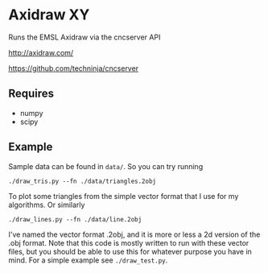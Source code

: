 # Axidraw XY

Runs the EMSL Axidraw via the cncserver API

http://axidraw.com/

https://github.com/techninja/cncserver

## Requires

  - numpy
  - scipy

## Example

Sample data can be found in `data/`. So you can try running

    ./draw_tris.py --fn ./data/triangles.2obj

To plot some triangles from the simple vector format that I use for my
algorithms. Or similarly

    ./draw_lines.py --fn ./data/line.2obj

I've named the vector format .2obj, and it is more or less a 2d version of the
.obj format. Note that this code is mostly written to run with these vector
files, but you should be able to use this for whatever purpose you have in
mind. For a simple example see `./draw_test.py`.

